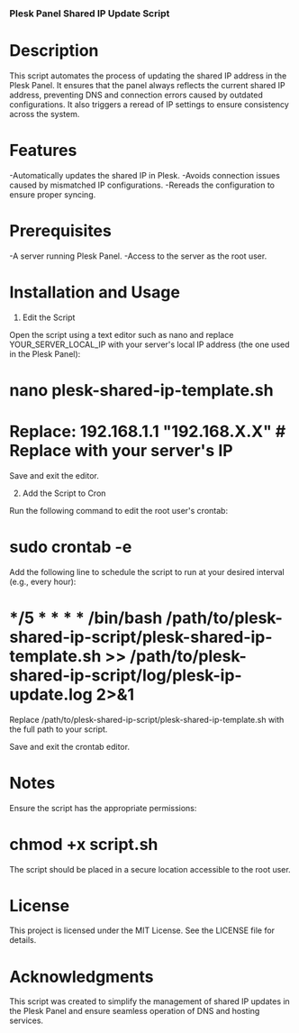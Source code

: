 ###										Plesk Panel Shared IP Update Script		

# Description

This script automates the process of updating the shared IP address in the Plesk Panel. It ensures that the panel always reflects the current shared IP address, preventing DNS and connection errors caused by outdated configurations. It also triggers a reread of IP settings to ensure consistency across the system.

# Features

-Automatically updates the shared IP in Plesk.
-Avoids connection issues caused by mismatched IP configurations.
-Rereads the configuration to ensure proper syncing.

# Prerequisites

-A server running Plesk Panel.
-Access to the server as the root user.

# Installation and Usage

1. Edit the Script

Open the script using a text editor such as nano and replace YOUR_SERVER_LOCAL_IP with your server's local IP address (the one used in the Plesk Panel):

# nano plesk-shared-ip-template.sh

# Replace: 192.168.1.1 "192.168.X.X" # Replace with your server's IP

Save and exit the editor.

2. Add the Script to Cron

Run the following command to edit the root user's crontab:

# sudo crontab -e

Add the following line to schedule the script to run at your desired interval (e.g., every hour):

# */5 * * * * /bin/bash /path/to/plesk-shared-ip-script/plesk-shared-ip-template.sh >> /path/to/plesk-shared-ip-script/log/plesk-ip-update.log 2>&1

Replace /path/to/plesk-shared-ip-script/plesk-shared-ip-template.sh with the full path to your script.

Save and exit the crontab editor.

#  Notes

Ensure the script has the appropriate permissions:

# chmod +x script.sh

The script should be placed in a secure location accessible to the root user.

# License

This project is licensed under the MIT License. See the LICENSE file for details.

# Acknowledgments

This script was created to simplify the management of shared IP updates in the Plesk Panel and ensure seamless operation of DNS and hosting services.
